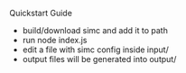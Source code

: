 Quickstart Guide

* build/download simc and add it to path
* run node index.js
* edit a file with simc config inside input/
* output files will be generated into output/